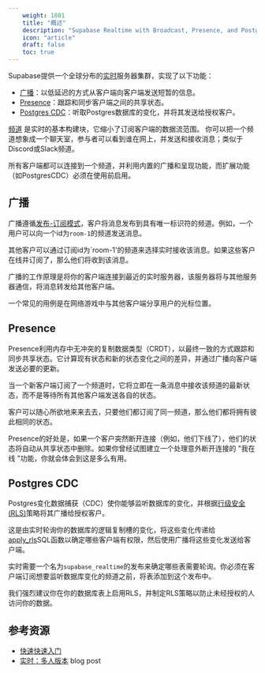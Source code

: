 ```yaml
---
    weight: 1801
    title: "概述"
    description: "Supabase Realtime with Broadcast, Presence, and Postgres CDC."
    icon: "article"
    draft: false
    toc: true
---
```


Supabase提供一个全球分布的[实时](https://github.com/supabase/realtime)服务器集群，实现了以下功能：

- [广播](#broadcast)：以低延迟的方式从客户端向客户端发送短暂的信息。
- [Presence](#presence)：跟踪和同步客户端之间的共享状态。
- [Postgres CDC](#postgres-cdc)：听取Postgres数据库的变化，并将其发送给授权客户。

[频道](https://hexdocs.pm/phoenix/channels.html) 是实时的基本构建块，它缩小了订阅客户端的数据流范围。
 你可以把一个频道想象成一个聊天室，参与者可以看到谁在网上，并发送和接收消息；类似于Discord或Slack频道。

所有客户端都可以连接到一个频道，并利用内置的广播和呈现功能，而扩展功能（如PostgresCDC）必须在使用前启用。

## 广播

广播遵循[发布-订阅模式](https://en.wikipedia.org/wiki/Publish%E2%80%93subscribe_pattern)，客户将消息发布到具有唯一标识符的频道。例如，一个用户可以向一个id为`room-1`的频道发送消息。

其他客户可以通过订阅id为`room-1'的频道来选择实时接收该消息。如果这些客户在线并订阅了，那么他们将收到该消息。

广播的工作原理是将你的客户端连接到最近的实时服务器，该服务器将与其他服务器通信，将消息转发给其他客户端。

一个常见的用例是在网络游戏中与其他客户端分享用户的光标位置。

## Presence

Presence利用内存中无冲突的复制数据类型（CRDT），以最终一致的方式跟踪和同步共享状态。它计算现有状态和新的状态变化之间的差异，并通过广播向客户端发送必要的更新。

当一个新客户端订阅了一个频道时，它将立即在一条消息中接收该频道的最新状态，而不是等待所有其他客户端发送各自的状态。

客户可以随心所欲地来来去去，只要他们都订阅了同一频道，那么他们都将拥有彼此相同的状态。

Presence的好处是，如果一个客户突然断开连接（例如，他们下线了），他们的状态将自动从共享状态中删除。如果你曾经试图建立一个处理意外断开连接的 "我在线 "功能，你就会体会到这是多么有用。


## Postgres CDC

Postgres变化数据捕获（CDC）使你能够监听数据库的变化，并根据[行级安全(RLS)](/docs/app/auth/mandates/row-level-security)策略将其广播给授权客户。

这是由实时轮询你的数据库的逻辑复制槽的变化，将这些变化传递给[apply_rls](https://github.com/supabase/walrus#reading-wal)SQL函数以确定哪些客户端有权限，然后使用广播将这些变化发送给客户端。

实时需要一个名为`supabase_realtime`的发布来确定哪些表需要轮询。你必须在客户端订阅想要监听数据库变化的频道之前，将表添加到这个发布中。

我们强烈建议你在你的数据库表上启用RLS，并制定RLS策略以防止未经授权的人访问你的数据。


## 参考资源

- [快速快速入门](/docs/app/realtime/quickstart)
- [实时：多人版本](https://supabase.com/blog/supabase-realtime-multiplayer-general-availability) blog post


